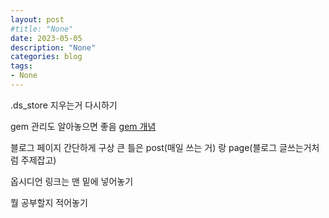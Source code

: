 ```yaml
---
layout: post
#title: "None"
date: 2023-05-05
description: "None"
categories: blog
tags:
- None
---
```

.ds_store 지우는거 다시하기

gem 관리도 알아놓으면 좋음
[gem 개념](https://kbs4674.tistory.com/19)


블로그 페이지 간단하게 구상
큰 틀은 post(매일 쓰는 거) 랑 page(블로그 글쓰는거처럼 주제잡고)

옵시디언 링크는 맨 밑에 넣어놓기

뭘 공부할지 적어놓기